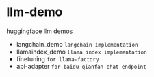 # llm-demo
huggingface llm demos

- langchain_demo `langchain implementation`
- llamaindex_demo `llama index implementation`
- finetuning `for llama-factory`
- api-adapter `for baidu qianfan chat endpoint`